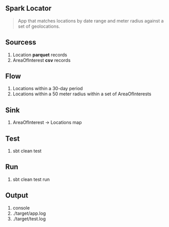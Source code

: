 Spark Locator
-------------
>App that matches locations by date range and meter radius against a set of geolocations.

Sourcess
-------
1. Location **parquet** records
2. AreaOfInterest **csv** records

Flow
----
1. Locations within a 30-day period
2. Locations within a 50 meter radius within a set of AreaOfInterests

Sink
----
1. AreaOfInterest -> Locations map

Test
----
1. sbt clean test

Run
---
1. sbt clean test run
 
Output
------
1. console
2. ./target/app.log
3. ./target/test.log